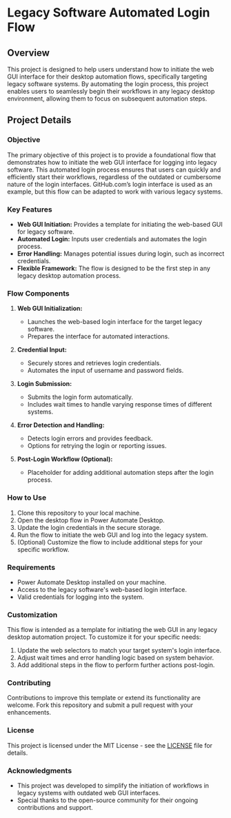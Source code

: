 # Legacy Software Automated Login Flow

## Overview

This project is designed to help users understand how to initiate the web GUI interface for their desktop automation flows, specifically targeting legacy software systems. By automating the login process, this project enables users to seamlessly begin their workflows in any legacy desktop environment, allowing them to focus on subsequent automation steps.

## Project Details

### Objective

The primary objective of this project is to provide a foundational flow that demonstrates how to initiate the web GUI interface for logging into legacy software. This automated login process ensures that users can quickly and efficiently start their workflows, regardless of the outdated or cumbersome nature of the login interfaces. GitHub.com’s login interface is used as an example, but this flow can be adapted to work with various legacy systems.

### Key Features

- **Web GUI Initiation:** Provides a template for initiating the web-based GUI for legacy software.
- **Automated Login:** Inputs user credentials and automates the login process.
- **Error Handling:** Manages potential issues during login, such as incorrect credentials.
- **Flexible Framework:** The flow is designed to be the first step in any legacy desktop automation process.

### Flow Components

1. **Web GUI Initialization:**
   - Launches the web-based login interface for the target legacy software.
   - Prepares the interface for automated interactions.

2. **Credential Input:**
   - Securely stores and retrieves login credentials.
   - Automates the input of username and password fields.

3. **Login Submission:**
   - Submits the login form automatically.
   - Includes wait times to handle varying response times of different systems.

4. **Error Detection and Handling:**
   - Detects login errors and provides feedback.
   - Options for retrying the login or reporting issues.

5. **Post-Login Workflow (Optional):**
   - Placeholder for adding additional automation steps after the login process.

### How to Use

1. Clone this repository to your local machine.
2. Open the desktop flow in Power Automate Desktop.
3. Update the login credentials in the secure storage.
4. Run the flow to initiate the web GUI and log into the legacy system.
5. (Optional) Customize the flow to include additional steps for your specific workflow.

### Requirements

- Power Automate Desktop installed on your machine.
- Access to the legacy software's web-based login interface.
- Valid credentials for logging into the system.

### Customization

This flow is intended as a template for initiating the web GUI in any legacy desktop automation project. To customize it for your specific needs:

1. Update the web selectors to match your target system's login interface.
2. Adjust wait times and error handling logic based on system behavior.
3. Add additional steps in the flow to perform further actions post-login.

### Contributing

Contributions to improve this template or extend its functionality are welcome. Fork this repository and submit a pull request with your enhancements.

### License

This project is licensed under the MIT License - see the [LICENSE](LICENSE) file for details.

### Acknowledgments

- This project was developed to simplify the initiation of workflows in legacy systems with outdated web GUI interfaces.
- Special thanks to the open-source community for their ongoing contributions and support.
